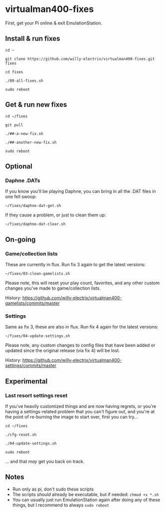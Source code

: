 # virtualman400-fixes

First, get your Pi online & exit EmulationStation.

## Install & run fixes

`cd ~`

`git clone https://github.com/willy-electrix/virtualman400-fixes.git fixes`

`cd fixes`

`./00-all-fixes.sh`

`sudo reboot`

## Get & run new fixes

`cd ~/fixes`

`git pull`

`./##-a-new-fix.sh`

`./##-another-new-fix.sh`

`sudo reboot`

## Optional

### Daphne .DATs

If you know you'll be playing Daphne, you can bring in all the .DAT files in one fell swoop:

`~/fixes/daphne-dat-get.sh`

If they cause a problem, or just to clean them up:

`~/fixes/daphne-dat-clear.sh`

## On-going

### Game/collection lists

These are currently in flux. Run fix 3 again to get the latest versions:

`~/fixes/03-clean-gamelists.sh`

Please note, this will reset your play count, favorites, and any other custom changes you've made to game/collection lists.

History: https://github.com/willy-electrix/virtualman400-gamelists/commits/master

### Settings

Same as fix 3, these are also in flux. Run fix 4 again for the latest versions:

`~/fixes/04-update-settings.sh`

Please note, any custom changes to config files that have been added or updated since the original release (via fix 4) will be lost.

History: https://github.com/willy-electrix/virtualman400-settings/commits/master

## Experimental

### Last resort settings reset

If you've heavily customized things and are now having regrets, or you're having a settings-related problem that you can't figure out, and you're at the point of re-burning the image to start over, first you can try...

`cd ~/fixes`

`./cfg-reset.sh`

`./04-update-settings.sh`

`sudo reboot`

... and that *may* get you back on track.

## Notes

- Run only as pi, don't sudo these scripts
- The scripts *should* already be executable, but if needed: `chmod +x *.sh`
- You can usually just run EmulationStation again after doing any of these things, but I recommend to always `sudo reboot`
